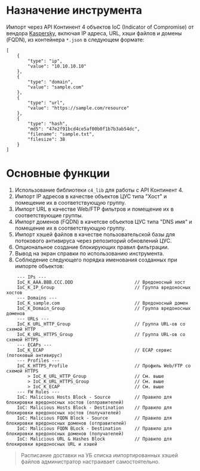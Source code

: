 # Назначение инструмента

Импорт через API Континент 4 объектов IoC (Indicator of Compromise) от вендора [Kaspersky](https://www.kaspersky.ru/enterprise-security/symphony-xdr?ysclid=lwkmdar83g581733449), включая IP адреса, URL, хэши файлов и домены (FQDN), из контейнера `*.json` в следующем формате:

```
[
    {
        "type": "ip",
        "value": "10.10.10.10"
    },
    {
        "type": "domain",
        "value": "sample.com"
    },
    {
        "type": "url",
        "value": "https://sample.com/resource"
    },
    {
        "type": "hash",
        "md5": "47e2f91bcd4ce5af00b0f1b7b3ab54dc",
        "filename": "sample.txt",
        "filesize": 38
    }
]
```

# Основные функции

1. Использование библиотеки `c4_lib` для работы с API Континент 4.
2. Импорт IP адресов в качестве объектов ЦУС типа "Хост" и помещение их в соответствующую группу.
3. Импорт URL в качестве Web/FTP фильтров и помещение их в соответствующие группы.
4. Импорт доменов (FQDN) в качетсве объектов ЦУС типа "DNS имя" и помещение их в соответствующую группу.
5. Импорт хэшей файлов в качестве пользовательской базы для потокового антивируса через репозиторий обновлений ЦУС.
6. Опциональное создание блокирующих правил фильтрации.
7. Вывод на экран справки по использованию инструмента.
8. Соблюдение следующего порядка именования созданных при импорте объектов:

```
    --- IPs ---
    IoC_K_AAA.BBB.CCC.DDD                       // Вредоносный хост
    IoC_K_IP_Group                              // Группа вредоносных хостов
    --- Domains ---
    IoC_K_sample.com                            // Вредоносный домен
    IoC_K_Domain_Group                          // Группа вредоносных доменов
    --- URLs ---
    IoC_K_URL_HTTP_Group                        // Группа URL-ов со схемой HTTP
    IoC_K_URL_HTTPS_Group                       // Группа URL-ов со схемой HTTPS
    --- ECAPs ---
    IoC_K_ECAP                                  // ECAP сервис (потоковый антивирус)
    --- Profiles ---
    IoC_K_HTTPS_Profile                         // Профиль Web/FTP со схемой HTTPS
        > IoC_K_URL_HTTP_Group                  // См. выше
        > IoC_K_URL_HTTPS_Group                 // См. выше
        > IoC_K_ECAP                            // См. выше
    --- FW Rules ---
    IoC: Malicious Hosts Block - Source         // Правило для блокировки вредоносных хостов (отправителей)
    IoC: Malicious Hosts Block - Destination    // Правило для блокировки вредоносных хостов (получателей)
    IoC: Malicious FQDN Block - Source          // Правило для блокировки вредоносных доменов (отправителей)
    IoC: Malicious FQDN BLock - Destination     // Правило для блокировки вредоносных доменов (получателей)
    IoC: Malicious URL & Hashes Block           // Правило для блокировки вредоносных URL и хэшей
```

> Расписание доставки на УБ списка импортированных хэшей файлов администратор настраивает самостоятельно.
